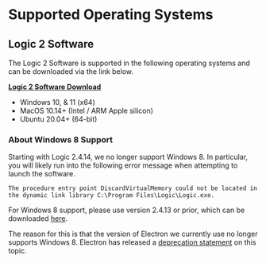 # Supported Operating Systems

## Logic 2 Software

The Logic 2 Software is supported in the following operating systems and can be downloaded via the link below.

[**Logic 2 Software Download**](https://www.saleae.com/downloads/)

* Windows 10, & 11 (x64)
* MacOS 10.14+ (Intel / ARM Apple silicon)
* Ubuntu 20.04+ (64-bit)

### About Windows 8 Support

Starting with Logic 2.4.14, we no longer support Windows 8. In particular, you will likely run into the following error message when attempting to launch the software.

`The procedure entry point DiscardVirtualMemory could not be located in the dynamic link library C:\Program Files\Logic\Logic.exe.`

For Windows 8 support, please use version 2.4.13 or prior, which can be downloaded [here](https://ideas.saleae.com/f/changelog/).

The reason for this is that the version of Electron we currently use no longer supports Windows 8. Electron has released a [deprecation statement](https://www.electronjs.org/blog/windows-7-to-8-1-deprecation-notice) on this topic.

###
